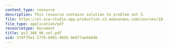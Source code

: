```yaml
---
content_type: resource
description: This resource contains solution to problem set 3.
file: https://ol-ocw-studio-app-production.s3.amazonaws.com/courses/18-366-random-walks-and-diffusion-fall-2006/374f75e1177b899196d59e877ae4e64b_ps3_366_06_sol.pdf
file_type: application/pdf
resourcetype: Document
title: ps3_366_06_sol.pdf
uid: 374f75e1-177b-8991-96d5-9e877ae4e64b
---
```

